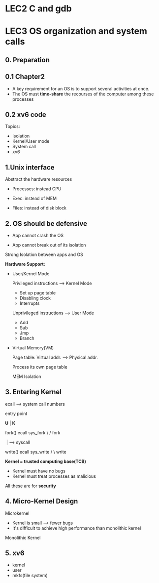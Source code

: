 # LEC2 C and gdb

# LEC3 OS organization and system calls

## 0. Preparation

## 0.1 Chapter2

- A key requirement for an OS is to support several activities at once.
- The OS must **time-share** the recourses of the computer among these processes

## 0.2 xv6 code

Topics:

- Isolation
- Kernel/User mode
- System call
- xv6

## 1.Unix interface

Abstract the hardware resources

- Processes: instead CPU

- Exec: instead of MEM
- Files: instead of disk block

## 2. OS should be defensive

- App cannot crash the OS

- App cannot break out of its isolation

Strong Isolation between apps and OS

**Hardware Support:**

- User/Kernel Mode

  Privileged instructions --> Kernel Mode

  - Set up page table 
  - Disabling clock
  - Interrupts

  Unprivileged instructions --> User Mode

  - Add
  - Sub
  - Jmp
  - Branch

- Virtual Memory(VM)

  Page table: Virtual addr. --> Physical addr.

  Process its own page table 

  MEM Isolation

## 3. Entering Kernel

ecall --> system call numbers

entry point

**U**									|								**K**

fork() ecall sys_fork	 \						/	fork

​										| --> syscall 

write() ecall sys_write  /						\	write

**Kernel = trusted computing base(TCB)**

- Kernel must have no bugs
- Kernel must treat processes as malicious

All these are for **security**

## 4. Micro-Kernel Design

Microkernel

- Kernel is small --> fewer bugs 
- It's difficult to achieve high performance than monolithic kernel

Monolithic Kernel

## 5. xv6

- kernel
- user
- mkfs(file system)